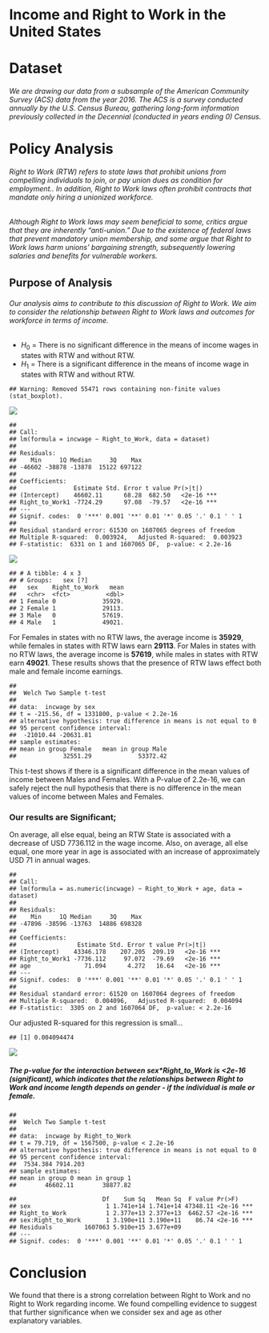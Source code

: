 Income and Right to Work in the United States
================

Dataset
=======

###### We are drawing our data from a subsample of the American Community Survey (ACS) data from the year 2016. The ACS is a survey conducted annually by the U.S. Census Bureau, gathering long-form information previously collected in the Decennial (conducted in years ending 0) Census.

Policy Analysis
===============

###### Right to Work (RTW) refers to state laws that prohibit unions from compelling individuals to join, or pay union dues as condition for employment.. In addition, Right to Work laws often prohibit contracts that mandate only hiring a unionized workforce.

###### Although Right to Work laws may seem beneficial to some, critics argue that they are inherently “anti-union.” Due to the existence of federal laws that prevent mandatory union membership, and some argue that Right to Work laws harm unions’ bargaining strength, subsequently lowering salaries and benefits for vulnerable workers.

Purpose of Analysis
-------------------

###### Our analysis aims to contribute to this discussion of Right to Work. We aim to consider the relationship between Right to Work laws and outcomes for workforce in terms of income.

-   *H*<sub>0</sub> = There is no significant difference in the means of income wages in states with RTW and without RTW.
-   *H*<sub>1</sub> = There is a significant difference in the means of income wage in states with RTW and without RTW.

<!-- -->

    ## Warning: Removed 55471 rows containing non-finite values (stat_boxplot).

![](index_files/figure-markdown_github/unnamed-chunk-2-1.png)

    ## 
    ## Call:
    ## lm(formula = incwage ~ Right_to_Work, data = dataset)
    ## 
    ## Residuals:
    ##    Min     1Q Median     3Q    Max 
    ## -46602 -38878 -13878  15122 697122 
    ## 
    ## Coefficients:
    ##                Estimate Std. Error t value Pr(>|t|)    
    ## (Intercept)    46602.11      68.28  682.50   <2e-16 ***
    ## Right_to_Work1 -7724.29      97.08  -79.57   <2e-16 ***
    ## ---
    ## Signif. codes:  0 '***' 0.001 '**' 0.01 '*' 0.05 '.' 0.1 ' ' 1
    ## 
    ## Residual standard error: 61530 on 1607065 degrees of freedom
    ## Multiple R-squared:  0.003924,   Adjusted R-squared:  0.003923 
    ## F-statistic:  6331 on 1 and 1607065 DF,  p-value: < 2.2e-16

![](index_files/figure-markdown_github/unnamed-chunk-3-1.png)

    ## # A tibble: 4 x 3
    ## # Groups:   sex [?]
    ##   sex    Right_to_Work   mean
    ##   <chr>  <fct>          <dbl>
    ## 1 Female 0             35929.
    ## 2 Female 1             29113.
    ## 3 Male   0             57619.
    ## 4 Male   1             49021.

For Females in states with no RTW laws, the average income is **35929**, while females in states with RTW laws earn **29113**. For Males in states with no RTW laws, the average income is **57619**, while males in states with RTW earn **49021**. These results shows that the presence of RTW laws effect both male and female income earnings.

    ## 
    ##  Welch Two Sample t-test
    ## 
    ## data:  incwage by sex
    ## t = -215.56, df = 1331800, p-value < 2.2e-16
    ## alternative hypothesis: true difference in means is not equal to 0
    ## 95 percent confidence interval:
    ##  -21010.44 -20631.81
    ## sample estimates:
    ## mean in group Female   mean in group Male 
    ##             32551.29             53372.42

This t-test shows if there is a significant difference in the mean values of income between Males and Females. With a P-value of 2.2e-16, we can safely reject the null hypothesis that there is no difference in the mean values of income between Males and Females.

### Our results are **Significant**;

On average, all else equal, being an RTW State is associated with a decrease of USD 7736.112 in the wage income. Also, on average, all else equal, one more year in age is associated with an increase of approximately USD 71 in annual wages.

    ## 
    ## Call:
    ## lm(formula = as.numeric(incwage) ~ Right_to_Work + age, data = dataset)
    ## 
    ## Residuals:
    ##    Min     1Q Median     3Q    Max 
    ## -47896 -38596 -13763  14886 698328 
    ## 
    ## Coefficients:
    ##                 Estimate Std. Error t value Pr(>|t|)    
    ## (Intercept)    43346.178    207.205  209.19   <2e-16 ***
    ## Right_to_Work1 -7736.112     97.072  -79.69   <2e-16 ***
    ## age               71.094      4.272   16.64   <2e-16 ***
    ## ---
    ## Signif. codes:  0 '***' 0.001 '**' 0.01 '*' 0.05 '.' 0.1 ' ' 1
    ## 
    ## Residual standard error: 61520 on 1607064 degrees of freedom
    ## Multiple R-squared:  0.004096,   Adjusted R-squared:  0.004094 
    ## F-statistic:  3305 on 2 and 1607064 DF,  p-value: < 2.2e-16

Our adjusted R-squared for this regression is small...

    ## [1] 0.004094474

![](index_files/figure-markdown_github/unnamed-chunk-7-1.png)

##### The p-value for the interaction between sex\*Right\_to\_Work is &lt;2e-16 (significant), which indicates that the relationships between Right to Work and income length depends on gender - if the individual is male or female.

    ## 
    ##  Welch Two Sample t-test
    ## 
    ## data:  incwage by Right_to_Work
    ## t = 79.719, df = 1567500, p-value < 2.2e-16
    ## alternative hypothesis: true difference in means is not equal to 0
    ## 95 percent confidence interval:
    ##  7534.384 7914.203
    ## sample estimates:
    ## mean in group 0 mean in group 1 
    ##        46602.11        38877.82

    ##                        Df    Sum Sq   Mean Sq  F value Pr(>F)    
    ## sex                     1 1.741e+14 1.741e+14 47348.11 <2e-16 ***
    ## Right_to_Work           1 2.377e+13 2.377e+13  6462.57 <2e-16 ***
    ## sex:Right_to_Work       1 3.190e+11 3.190e+11    86.74 <2e-16 ***
    ## Residuals         1607063 5.910e+15 3.677e+09                    
    ## ---
    ## Signif. codes:  0 '***' 0.001 '**' 0.01 '*' 0.05 '.' 0.1 ' ' 1

Conclusion
==========

We found that there is a strong correlation between Right to Work and no Right to Work regarding income. We found compelling evidence to suggest that further significance when we consider sex and age as other explanatory variables.
